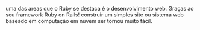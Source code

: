 uma das areas que o Ruby se destaca é o desenvolvimento web.
Graças ao seu framework Ruby on Rails! construir um simples site ou 
sistema web baseado em computação em nuvem ser tornou muito fácil.
